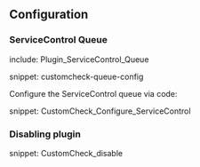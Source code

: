 ## Configuration


### ServiceControl Queue

include: Plugin_ServiceControl_Queue

snippet: customcheck-queue-config

Configure the ServiceControl queue via code:

snippet: CustomCheck_Configure_ServiceControl


### Disabling plugin

snippet: CustomCheck_disable